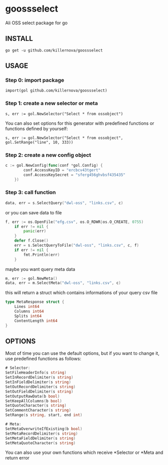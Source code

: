 # goossselect
Ali OSS select package for go

## INSTALL
`go get -u github.com/killernova/goossselect`

## USAGE

### Step 0: import package
`import(gol github.com/killernova/goossselect)`

### Step 1: create a new selector or meta
`s, err := gol.NewSelector("Select * from ossobject")`

You can also set options for this generator with predefined functions or functions defined by yourself:

`s, err := gol.NewSelector("Select * from ossobject", gol.SetRange("line", 10, 333))`

### Step 2: create a new config object
```go
c := gol.NewConfig(func(conf *gol.Config) {
		conf.AccessKeyID = "ercbcv43tgert"
		conf.AccessKeySecret = "sferg456ghvbsf435435"
	})
```

### Step 3: call function
```go
data, err = s.SelectQuery("dwl-oss", "links.csv", c)
```
or you can save data to file
```go
f, err := os.OpenFile("efg.csv", os.O_RDWR|os.O_CREATE, 0755)
	if err != nil {
		panic(err)
	}
	defer f.Close()
	err = s.SelectQueryToFile("dwl-oss", "links.csv", c, f)
	if err != nil {
		fmt.Println(err)
	}
```
maybe you want query meta data
```go
m, err := gol.NewMeta()
data, err = m.SelectMeta("dwl-oss", "links.csv", c)
```
this will return a struct which contains informations of your query csv file
```go
type MetaResponse struct {
	Lines int64
	Columns int64
	Splits int64
	ContentLength int64
}
```

## OPTIONS

Most of time you can use the default options, but if you want to change it, use predefined functions as follows:
```go
# Selector:
SetFileHeaderInfo(s string)
SetInRecordDelimiter(s string)
SetInFieldDelimiter(s string)
SetOutRecordDelimiter(s string)
SetOutFieldDelimiter(s string)
SetOutputRawData(b bool)
SetKeepAllColumns(b bool)
SetQuoteCharacter(s string)
SetCommentCharacter(s string)
SetRange(s string, start, end int)

# Meta:
SetMetaOverwriteIfExisting(b bool)
SetMetaRecordDelimiter(s string)
SetMetaFieldDelimiter(s string)
SetMetaQuoteCharacter(s string)
```

You can also use your own functions which receive *Selector or *Meta and return error


